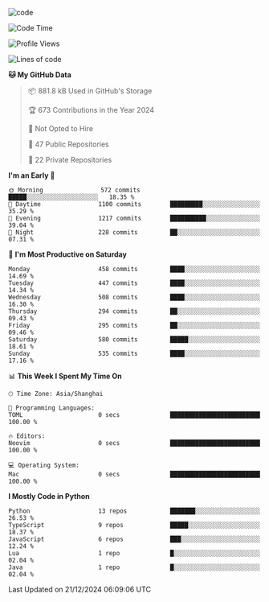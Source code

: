 
<!--
**liuyaanng/liuyaanng** is a ✨ _special_ ✨ repository because its `README.md` (this file) appears on your GitHub profile.

Here are some ideas to get you started:

- 🔭 I’m currently working on ...
- 🌱 I’m currently learning ...
- 👯 I’m looking to collaborate on ...
- 🤔 I’m looking for help with ...
- 💬 Ask me about ...
- 📫 How to reach me: ...
- 😄 Pronouns: ...
- ⚡ Fun fact: ...
-->


![code](https://cdn.jsdelivr.net/gh/liuyaanng/liuyaanng@1.0/code.gif) 

<!--START_SECTION:waka-->
![Code Time](http://img.shields.io/badge/Code%20Time-1%2C098%20hrs%2015%20mins-blue)

![Profile Views](http://img.shields.io/badge/Profile%20Views-0-blue)

![Lines of code](https://img.shields.io/badge/From%20Hello%20World%20I%27ve%20Written-14.9%20million%20lines%20of%20code-blue)

**🐱 My GitHub Data** 

> 📦 881.8 kB Used in GitHub's Storage 
 > 
> 🏆 673 Contributions in the Year 2024
 > 
> 🚫 Not Opted to Hire
 > 
> 📜 47 Public Repositories 
 > 
> 🔑 22 Private Repositories 
 > 
**I'm an Early 🐤** 

```text
🌞 Morning                572 commits         █████░░░░░░░░░░░░░░░░░░░░   18.35 % 
🌆 Daytime                1100 commits        █████████░░░░░░░░░░░░░░░░   35.29 % 
🌃 Evening                1217 commits        ██████████░░░░░░░░░░░░░░░   39.04 % 
🌙 Night                  228 commits         ██░░░░░░░░░░░░░░░░░░░░░░░   07.31 % 
```
📅 **I'm Most Productive on Saturday** 

```text
Monday                   458 commits         ████░░░░░░░░░░░░░░░░░░░░░   14.69 % 
Tuesday                  447 commits         ████░░░░░░░░░░░░░░░░░░░░░   14.34 % 
Wednesday                508 commits         ████░░░░░░░░░░░░░░░░░░░░░   16.30 % 
Thursday                 294 commits         ██░░░░░░░░░░░░░░░░░░░░░░░   09.43 % 
Friday                   295 commits         ██░░░░░░░░░░░░░░░░░░░░░░░   09.46 % 
Saturday                 580 commits         █████░░░░░░░░░░░░░░░░░░░░   18.61 % 
Sunday                   535 commits         ████░░░░░░░░░░░░░░░░░░░░░   17.16 % 
```


📊 **This Week I Spent My Time On** 

```text
🕑︎ Time Zone: Asia/Shanghai

💬 Programming Languages: 
TOML                     0 secs              █████████████████████████   100.00 % 

🔥 Editors: 
Neovim                   0 secs              █████████████████████████   100.00 % 

💻 Operating System: 
Mac                      0 secs              █████████████████████████   100.00 % 
```

**I Mostly Code in Python** 

```text
Python                   13 repos            ███████░░░░░░░░░░░░░░░░░░   26.53 % 
TypeScript               9 repos             █████░░░░░░░░░░░░░░░░░░░░   18.37 % 
JavaScript               6 repos             ███░░░░░░░░░░░░░░░░░░░░░░   12.24 % 
Lua                      1 repo              █░░░░░░░░░░░░░░░░░░░░░░░░   02.04 % 
Java                     1 repo              █░░░░░░░░░░░░░░░░░░░░░░░░   02.04 % 
```




 Last Updated on 21/12/2024 06:09:06 UTC
<!--END_SECTION:waka-->
